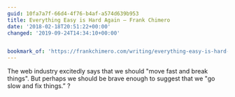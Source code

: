```yaml
---
guid: 10fa7a7f-66d4-4f76-b4af-a574d639b953
title: Everything Easy is Hard Again – Frank Chimero
date: '2018-02-18T20:51:22+00:00'
changed: '2019-09-24T14:34:10+00:00'


bookmark_of: 'https://frankchimero.com/writing/everything-easy-is-hard-again/'
---
```



The web industry excitedly says that we should "move fast and break things". But perhaps we should be brave enough to suggest that we "go slow and fix things.” ?
